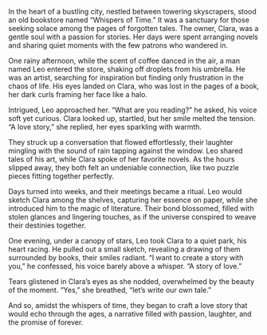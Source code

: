 In the heart of a bustling city, nestled between towering skyscrapers, stood an old bookstore named “Whispers of Time.” It was a sanctuary for those seeking solace among the pages of forgotten tales. The owner, Clara, was a gentle soul with a passion for stories. Her days were spent arranging novels and sharing quiet moments with the few patrons who wandered in.

One rainy afternoon, while the scent of coffee danced in the air, a man named Leo entered the store, shaking off droplets from his umbrella. He was an artist, searching for inspiration but finding only frustration in the chaos of life. His eyes landed on Clara, who was lost in the pages of a book, her dark curls framing her face like a halo.

Intrigued, Leo approached her. “What are you reading?” he asked, his voice soft yet curious. Clara looked up, startled, but her smile melted the tension. “A love story,” she replied, her eyes sparkling with warmth.

They struck up a conversation that flowed effortlessly, their laughter mingling with the sound of rain tapping against the window. Leo shared tales of his art, while Clara spoke of her favorite novels. As the hours slipped away, they both felt an undeniable connection, like two puzzle pieces fitting together perfectly.

Days turned into weeks, and their meetings became a ritual. Leo would sketch Clara among the shelves, capturing her essence on paper, while she introduced him to the magic of literature. Their bond blossomed, filled with stolen glances and lingering touches, as if the universe conspired to weave their destinies together.

One evening, under a canopy of stars, Leo took Clara to a quiet park, his heart racing. He pulled out a small sketch, revealing a drawing of them surrounded by books, their smiles radiant. “I want to create a story with you,” he confessed, his voice barely above a whisper. “A story of love.”

Tears glistened in Clara’s eyes as she nodded, overwhelmed by the beauty of the moment. “Yes,” she breathed, “let’s write our own tale.”

And so, amidst the whispers of time, they began to craft a love story that would echo through the ages, a narrative filled with passion, laughter, and the promise of forever.